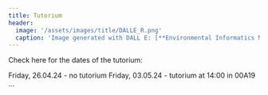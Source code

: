 ```yaml
---
title: Tutorium
header:
  image: '/assets/images/title/DALLE_R.png'
  caption: 'Image generated with DALL E: [**Environmental Informatics Marburg**](https://www.uni-marburg.de/en/fb19/disciplines/physisch/environmentalinformatics)'
---
```


Check here for the dates of the tutorium:

Friday, 26.04.24 - no tutorium
Friday, 03.05.24 - tutorium at 14:00 in 00A19
...